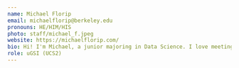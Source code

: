 ```yaml
---
name: Michael Florip
email: michaelflorip@berkeley.edu
pronouns: HE/HIM/HIS
photo: staff/michael_f.jpeg
website: https://michaelflorip.com/
bio: Hi! I'm Michael, a junior majoring in Data Science. I love meeting new people and talking in general, so feel free to chat anytime!
role: uGSI (UCS2)
---
```


